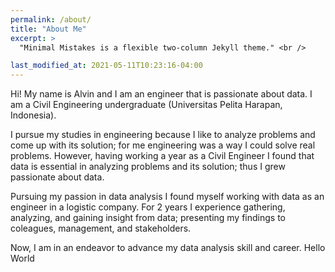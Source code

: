 ```yaml
---
permalink: /about/
title: "About Me"
excerpt: >
  "Minimal Mistakes is a flexible two-column Jekyll theme." <br />

last_modified_at: 2021-05-11T10:23:16-04:00
---
```


<body style="font-size: $type-size-8;">

Hi! My name is Alvin and I am an engineer that is passionate about data. I am a Civil Engineering undergraduate (Universitas Pelita Harapan, Indonesia).

I pursue my studies in engineering because I like to analyze problems and come up with its solution; for me engineering was a way I could solve real problems.
However, having working a year as a Civil Engineer I found that data is essential in analyzing problems and its solution; thus I grew passionate about data.

Pursuing my passion in data analysis I found myself working with data as an engineer in a logistic company. For 2 years I experience gathering, analyzing, and gaining insight from data; presenting my findings to coleagues, management, and stakeholders. 

Now, I am in an endeavor to advance my data analysis skill and career.
Hello World</body>
